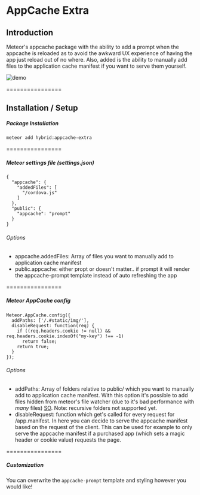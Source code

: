 AppCache Extra
================

## Introduction

Meteor's appcache package with the ability to add a prompt when the appcache is reloaded as to avoid the awkward UX experience of having the app just reload out of no where. Also, added is the ability to manually add files to the application cache manifest if you want to serve them yourself.

![demo](http://cl.ly/image/3H2w3J0x3S29/Image%202014-07-07%20at%2011.38.37%20PM.png)

================

## Installation / Setup

##### Package Installation
````
meteor add hybrid:appcache-extra
````
================

##### Meteor settings file (settings.json)

````
{
  "appcache": {
    "addedFiles": [
      "/cordova.js"
    ]
  },
  "public": {
    "appcache": "prompt"
  }
}
````

###### Options

* appcache.addedFiles: Array of files you want to manually add to application cache manifest
* public.appcache: either propt or doesn't matter.. if prompt it will render the appcache-prompt template instead of auto refreshing the app

================

##### Meteor AppCache config

````
Meteor.AppCache.config({
  addPaths: ['/.#static/img/'],
  disableRequest: function(req) {
    if ((req.headers.cookie != null) && req.headers.cookie.indexOf("my-key") !== -1)
      return false;
    return true;
  }
});

````

###### Options

* addPaths: Array of folders relative to public/ which you want to manually add to application cache manifest. With this option it's possible to add files hidden from meteor's file watcher (due to it's bad performance with *many* files) [SO](http://stackoverflow.com/questions/11504883/how-to-prevent-meteor-from-watching-files/25161820#25161820). Note: recursive folders not supported yet.
* disableRequest: function which get's called for every request for /app.manifest. In here you can decide to serve the appcache manifest based on the request of the client. This can be used for example to only serve the appcache manifest if a purchased app (which sets a magic header or cookie value) requests the page.

================

##### Customization

You can overwrite the `appcache-prompt` template and styling however you would like!
